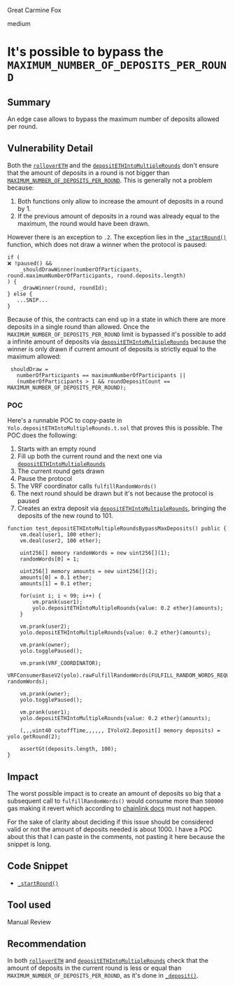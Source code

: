 Great Carmine Fox

medium

# It's possible to bypass the `MAXIMUM_NUMBER_OF_DEPOSITS_PER_ROUND`

## Summary
An edge case allows to bypass the maximum number of deposits allowed per round.

## Vulnerability Detail

Both the [`rolloverETH`](https://github.com/sherlock-audit/2024-01-looksrare/blob/main/contracts-yolo/contracts/YoloV2.sol#L643) and the [`depositETHIntoMultipleRounds`](https://github.com/sherlock-audit/2024-01-looksrare/blob/main/contracts-yolo/contracts/YoloV2.sol#L312) don't ensure that the amount of deposits in a round is not bigger than [`MAXIMUM_NUMBER_OF_DEPOSITS_PER_ROUND`](https://github.com/sherlock-audit/2024-01-looksrare/blob/main/contracts-yolo/contracts/YoloV2.sol#L81). This is generally not a problem because:

1. Both functions only allow to increase the amount of deposits in a round by 1. 
2. If the previous amount of deposits in a round was already equal to the maximum, the round would have been drawn.

However there is an exception to `.2`. The exception lies in the [`_startRound()`](https://github.com/sherlock-audit/2024-01-looksrare/blob/main/contracts-yolo/contracts/YoloV2.sol#L965) function, which does not draw a winner when the protocol is paused:
```solidity
if (
❌ !paused() &&
    _shouldDrawWinner(numberOfParticipants, round.maximumNumberOfParticipants, round.deposits.length)
) {
    _drawWinner(round, roundId);
} else {
   ...SNIP...
}
```
Because of this, the contracts can end up in a state in which there are more deposits in a single round than allowed. Once the `MAXIMUM_NUMBER_OF_DEPOSITS_PER_ROUND` limit is bypassed it's possible to add a infinite amount of deposits via [`depositETHIntoMultipleRounds`](https://github.com/sherlock-audit/2024-01-looksrare/blob/main/contracts-yolo/contracts/YoloV2.sol#L312) because the winner is only drawn if current amount of deposits is strictly equal to the maximum allowed:
```solidity
 shouldDraw =
   numberOfParticipants == maximumNumberOfParticipants ||
   (numberOfParticipants > 1 && roundDepositCount == MAXIMUM_NUMBER_OF_DEPOSITS_PER_ROUND);
```

### POC

Here's a runnable POC to copy-paste in `Yolo.depositETHIntoMultipleRounds.t.sol` that proves this is possible. The POC does the following:
1. Starts with an empty round
2. Fill up both the current round and the next one via [`depositETHIntoMultipleRounds`](https://github.com/sherlock-audit/2024-01-looksrare/blob/main/contracts-yolo/contracts/YoloV2.sol#L312)
3. The current round gets drawn
4. Pause the protocol
5. The VRF coordinator calls `fulfillRandomWords()`
6. The next round should be drawn but it's not because the protocol is paused
7. Creates an extra deposit via [`depositETHIntoMultipleRounds`](https://github.com/sherlock-audit/2024-01-looksrare/blob/main/contracts-yolo/contracts/YoloV2.sol#L312), bringing the deposits of the new round to 101.

```solidity
function test_depositETHIntoMultipleRoundsBypassMaxDeposits() public {
    vm.deal(user1, 100 ether);
    vm.deal(user2, 100 ether);
    
    uint256[] memory randomWords = new uint256[](1);
    randomWords[0] = 1;

    uint256[] memory amounts = new uint256[](2);
    amounts[0] = 0.1 ether;
    amounts[1] = 0.1 ether;

    for(uint i; i < 99; i++) {
        vm.prank(user1);
        yolo.depositETHIntoMultipleRounds{value: 0.2 ether}(amounts);
    }

    vm.prank(user2);
    yolo.depositETHIntoMultipleRounds{value: 0.2 ether}(amounts);

    vm.prank(owner);
    yolo.togglePaused();

    vm.prank(VRF_COORDINATOR);
    VRFConsumerBaseV2(yolo).rawFulfillRandomWords(FULFILL_RANDOM_WORDS_REQUEST_ID, randomWords);

    vm.prank(owner);
    yolo.togglePaused();

    vm.prank(user1);
    yolo.depositETHIntoMultipleRounds{value: 0.2 ether}(amounts);

    (,,,uint40 cutoffTime,,,,,, IYoloV2.Deposit[] memory deposits) = yolo.getRound(2);

    assertGt(deposits.length, 100);
}
```

## Impact

The worst possible impact is to create an amount of deposits so big that a subsequent call to `fulfillRandomWords()` would consume more than `500000` gas making it revert which according to [chainlink docs](https://docs.chain.link/vrf/v2/security#fulfillrandomwords-must-not-revert) must not happen.

For the sake of clarity about deciding if this issue should be considered valid or not the amount of deposits needed is about 1000. I have a POC about this that I can paste in the comments, not pasting it here because the snippet is long.

## Code Snippet
- [`_startRound()`](https://github.com/sherlock-audit/2024-01-looksrare/blob/main/contracts-yolo/contracts/YoloV2.sol#L965)

## Tool used
Manual Review

## Recommendation
In both [`rolloverETH`](https://github.com/sherlock-audit/2024-01-looksrare/blob/main/contracts-yolo/contracts/YoloV2.sol#L643) and [`depositETHIntoMultipleRounds`](https://github.com/sherlock-audit/2024-01-looksrare/blob/main/contracts-yolo/contracts/YoloV2.sol#L312) check that the amount of deposits in the current round is less or equal than `MAXIMUM_NUMBER_OF_DEPOSITS_PER_ROUND`, as it's done in [`_deposit()`](https://github.com/sherlock-audit/2024-01-looksrare/blob/main/contracts-yolo/contracts/YoloV2.sol#L1221-L1223).

